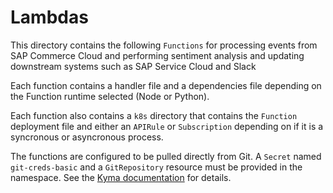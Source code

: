 # Lambdas

This directory contains the following `Functions` for processing events from SAP Commerce Cloud and performing sentiment analysis and updating downstream systems such as SAP Service Cloud and Slack

Each function contains a handler file and a dependencies file depending on the Function runtime selected (Node or Python).

Each function also contains a `k8s` directory that contains the `Function` deployment file and either an `APIRule` or `Subscription` depending on if it is a syncronous or asyncronous process.

The functions are configured to be pulled directly from Git.  A `Secret` named `git-creds-basic` and a `GitRepository` resource must be provided in the namespace.  See the [Kyma documentation](https://kyma-project.io/docs/kyma/latest/03-tutorials/00-serverless/svls-02-create-git-function/) for details.